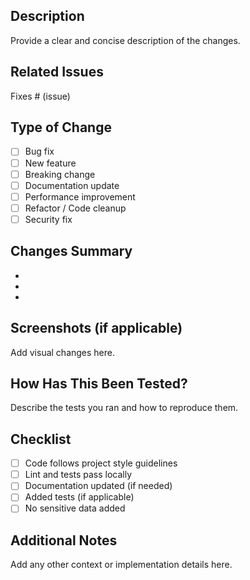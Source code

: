 ## Description
Provide a clear and concise description of the changes.

## Related Issues
Fixes # (issue)

## Type of Change
- [ ] Bug fix
- [ ] New feature
- [ ] Breaking change
- [ ] Documentation update
- [ ] Performance improvement
- [ ] Refactor / Code cleanup
- [ ] Security fix

## Changes Summary
- 
- 
- 

## Screenshots (if applicable)
Add visual changes here.

## How Has This Been Tested?
Describe the tests you ran and how to reproduce them.

## Checklist
- [ ] Code follows project style guidelines
- [ ] Lint and tests pass locally
- [ ] Documentation updated (if needed)
- [ ] Added tests (if applicable)
- [ ] No sensitive data added

## Additional Notes
Add any other context or implementation details here.
